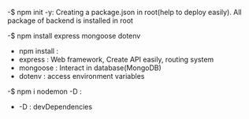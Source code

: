 


-$ npm init -y: Creating a package.json in root(help to deploy easily). All package of backend is installed in root

-$ npm install express mongoose dotenv 

  - npm install : 
  - express : Web framework, Create API easily, routing system
  - mongoose : Interact in database(MongoDB)
  - dotenv : access environment variables

-$ npm i nodemon -D : 
   - -D : devDependencies